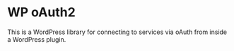 # WP oAuth2

This is a WordPress library for connecting to services via oAuth from inside a WordPress plugin.